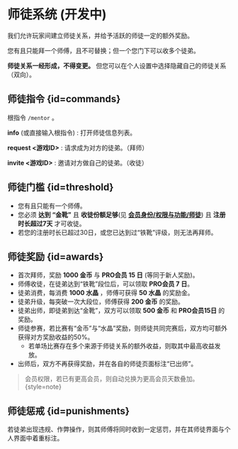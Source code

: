 # 师徒系统 (开发中)

我们允许玩家间建立师徒关系，并给予活跃的师徒一定的额外奖励。

您有且只能拜一个师傅，且不可替换；但一个您门下可以收多个徒弟。

**师徒关系一经形成，不得变更。** 但您可以在个人设置中选择隐藏自己的师徒关系（双向）。

## 师徒指令 {id=commands}
根指令 `/mentor` 。

**info** (或直接输入根指令)
: 打开师徒信息列表。

**request <游戏ID>**
: 请求成为对方的徒弟。（拜师）

**invite <游戏ID>**
: 邀请对方做自己的徒弟。（收徒）

## 师徒门槛 {id=threshold}

- 您有且只能有一个师傅。
- 您必须 **达到 “金靴”** 且 **收徒份额足够**(见 [**会员身份/权限与功能/师徒**](ranks.md)) 且 **注册时长超过7天** 才可收徒。
- 若您的注册时长已超过30日，或您已达到过“铁靴”评级，则无法再拜师。

## 师徒奖励 {id=awards}
- 首次拜师，奖励 **1000 金币** 与 **PRO会员 15 日** (等同于新人奖励)。
- 师傅收徒，在徒弟达到“铁靴”段位后，可以领取 **PRO会员 7 日**。
- 徒弟消费，每消费 **1000 水晶** ，师傅可获得 **50 水晶** 的奖励金。
- 徒弟升级，每突破一次大段位，师傅获得 **200 金币** 的奖励。
- 徒弟出师，即徒弟到达“金靴”，双方可以领取 **500 金币** 和 **PRO会员15日** 的奖励。
- 师徒参赛，若比赛有“金币”与“水晶”奖励，则师徒共同完赛后，双方均可额外获得对方奖励收益的50%。
  - 若单场比赛存在多个来源于师徒关系的额外收益，则取其中最高收益发放。
- 出师后，双方不再获得奖励，并在各自的师徒页面标注“已出师”。

> 会员权限，若已有更高会员，则自动兑换为更高会员天数叠加。 {style=note}

## 师徒惩戒 {id=punishments}

若徒弟出现违规、作弊操作，则其师傅将同时收到一定惩罚，并在其师徒界面与个人界面中着重标注。